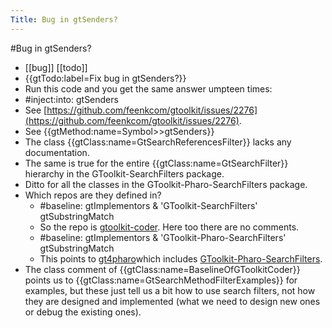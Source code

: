 ---Title: Bug in gtSenders?---#Bug in gtSenders?- [[bug]] [[todo]]- {{gtTodo:label=Fix bug in gtSenders?}}- Run this code and you get the same answer umpteen times:- #inject:into: gtSenders- See [https://github.com/feenkcom/gtoolkit/issues/2276](https://github.com/feenkcom/gtoolkit/issues/2276).- See {{gtMethod:name=Symbol>>gtSenders}}- The class {{gtClass:name=GtSearchReferencesFilter}} lacks any documentation.- The same is true for the entire {{gtClass:name=GtSearchFilter}} hierarchy in the  GToolkit-SearchFilters package.- Ditto for all the classes in the GToolkit-Pharo-SearchFilters package.- Which repos are they defined in?    - #baseline: gtImplementors & 'GToolkit-SearchFilters' gtSubstringMatch    - So the repo is [gtoolkit-coder](https://github.com/feenkcom/gtoolkit-coder). Here too there are no comments.    - #baseline: gtImplementors & 'GToolkit-Pharo-SearchFilters' gtSubstringMatch    - This points to [gt4pharo](https://github.com/feenkcom/gt4pharo)which includes [GToolkit-Pharo-SearchFilters](https://github.com/feenkcom/gt4pharo/tree/main/src/GToolkit-Pharo-SearchFilters).- The class comment of {{gtClass:name=BaselineOfGToolkitCoder}} points us to {{gtClass:name=GtSearchMethodFilterExamples}} for examples, but these just tell us a bit how to use search filters, not how they are designed and implemented (what we need to design new ones or debug the existing ones).